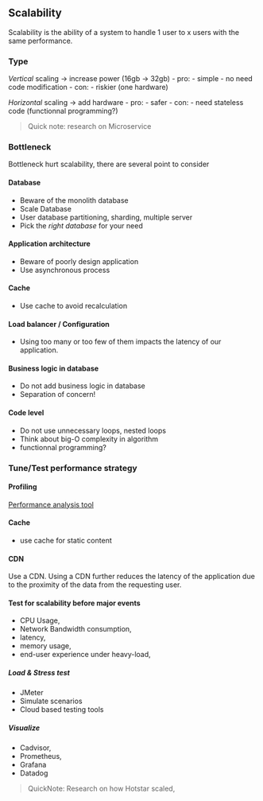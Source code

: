 ## Scalability

Scalability is the ability of a system to handle 1 user to x users with the same performance.

### Type

_Vertical_ scaling -> increase power (16gb -> 32gb)
	- pro:
		- simple
		- no need code modification
	- con:
		- riskier (one hardware)

_Horizontal_ scaling -> add hardware
	- pro:
		- safer
	- con:
		- need stateless code (functionnal programming?)

>Quick note: research on Microservice

### Bottleneck

Bottleneck hurt scalability, there are several point to consider

#### Database

- Beware of the monolith database
- Scale Database
- User database partitioning, sharding, multiple server
- Pick the _right database_ for your need

#### Application architecture

- Beware of poorly design application
- Use asynchronous process

#### Cache

- Use cache to avoid recalculation

#### Load balancer / Configuration

- Using too many or too few of them impacts the latency of our application.

#### Business logic in database

- Do not add business logic in database
- Separation of concern!

#### Code level

- Do not use unnecessary loops, nested loops
- Think about big-O complexity in algorithm
- functionnal programming?

### Tune/Test performance strategy

#### Profiling

[Performance analysis tool](https://en.wikipedia.org/wiki/List_of_performance_analysis_tools)

#### Cache

- use cache for static content

#### CDN
Use a CDN. Using a CDN further reduces the latency of the application due to the proximity of the data from the requesting user.

#### Test for scalability before major events

- CPU Usage,
- Network Bandwidth consumption,
- latency,
- memory usage,
- end-user experience under heavy-load,

##### Load & Stress test

- JMeter
- Simulate scenarios
- Cloud based testing tools

##### Visualize

- Cadvisor,
- Prometheus,
- Grafana
- Datadog

>QuickNote: Research on how Hotstar scaled,
